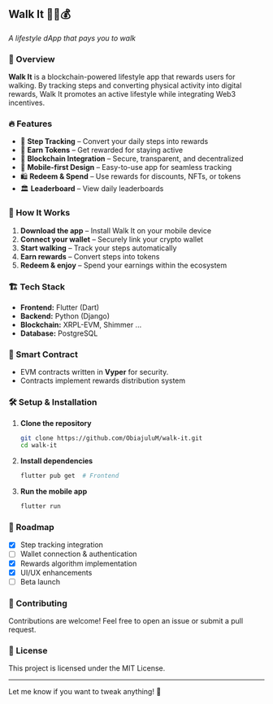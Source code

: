 ## Walk It 🚶‍♂️💰  
*A lifestyle dApp that pays you to walk*  

### 📌 Overview  
**Walk It** is a blockchain-powered lifestyle app that rewards users for walking. By tracking steps and converting physical activity into digital rewards, Walk It promotes an active lifestyle while integrating Web3 incentives.  

### 🔥 Features  
- 🚶 **Step Tracking** – Convert your daily steps into rewards  
- 🎁 **Earn Tokens** – Get rewarded for staying active  
- 🔗 **Blockchain Integration** – Secure, transparent, and decentralized  
- 📱 **Mobile-first Design** – Easy-to-use app for seamless tracking  
- 🛍️ **Redeem & Spend** – Use rewards for discounts, NFTs, or tokens  
- 🏛️ **Leaderboard** – View daily leaderboards

### 🚀 How It Works  
1. **Download the app** – Install Walk It on your mobile device  
2. **Connect your wallet** – Securely link your crypto wallet  
3. **Start walking** – Track your steps automatically  
4. **Earn rewards** – Convert steps into tokens  
5. **Redeem & enjoy** – Spend your earnings within the ecosystem  

### 🏗️ Tech Stack  
- **Frontend:** Flutter (Dart)  
- **Backend:** Python (Django)  
- **Blockchain:** XRPL-EVM, Shimmer ...
- **Database:** PostgreSQL

### 📜 Smart Contract  
- EVM contracts written in **Vyper** for security.
- Contracts implement rewards distribution system  

### 🛠️ Setup & Installation  
1. **Clone the repository**  
   ```bash
   git clone https://github.com/ObiajuluM/walk-it.git
   cd walk-it
   ```
2. **Install dependencies**  
   ```bash
   flutter pub get  # Frontend  
   ```
3. **Run the mobile app**  
   ```bash
   flutter run  
   ```

### 🎯 Roadmap  
- [x] Step tracking integration  
- [ ] Wallet connection & authentication  
- [x] Rewards algorithm implementation  
- [x] UI/UX enhancements  
- [ ] Beta launch  

### 🤝 Contributing  
Contributions are welcome! Feel free to open an issue or submit a pull request.  

### 📜 License  
This project is licensed under the MIT License.  

---

Let me know if you want to tweak anything! 🚀